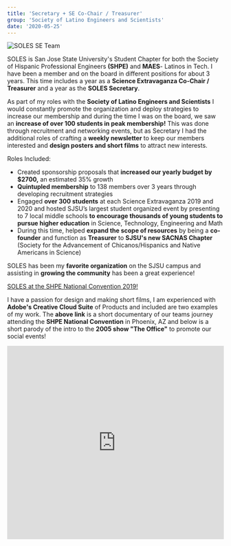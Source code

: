 ```yaml
---
title: 'Secretary + SE Co-Chair / Treasurer'
group: 'Society of Latino Engineers and Scientists'
date: '2020-05-25'
---
```

![SOLES SE Team](/images/soles-se.jpeg)

SOLES is San Jose State University's Student Chapter for both the Society of Hispanic Professional Engineers **(SHPE)** and **MAES**- Latinos in Tech. I have been a member and on the board in different positions for about 3 years. This time includes a year as a **Science Extravaganza Co-Chair / Treasurer** and a year as the **SOLES Secretary**.

As part of my roles with the **Society of Latino Engineers and Scientists** I would constantly promote the organization and deploy strategies to increase our membership and during the time I was on the board, we saw an **increase of over 100 students in peak membership!** This was done through recruitment and networking events, but as Secretary I had the additional roles of crafting a **weekly newsletter** to keep our members interested and **design posters and short films** to attract new interests. 

Roles Included:
- Created sponsorship proposals that **increased our yearly budget by $2700,** an estimated 35% growth
- **Quintupled membership** to 138 members over 3 years through developing recruitment strategies
- Engaged **over 300 students** at each Science Extravaganza 2019 and 2020 and hosted SJSU’s largest student organized event by presenting to 7 local middle schools **to encourage thousands of young students to pursue higher education** in Science, Technology, Engineering and Math
- During this time, helped **expand the scope of resources** by being a **co-founder** and function as **Treasurer** to **SJSU's new SACNAS Chapter** (Society for the Advancement of Chicanos/Hispanics and Native Americans in Science)

SOLES has been my **favorite organization** on the SJSU campus and assisting in **growing the community** has been a great experience!

[SOLES at the SHPE National Convention 2019!](https://drive.google.com/file/d/19yIjKYszGcvFX69hFnrzUKwwy4iThyhe/preview)

I have a passion for design and making short films, I am experienced with **Adobe's Creative Cloud Suite** of Products and included are two examples of my work. The **above link** is a short documentary of our teams journey attending the **SHPE National Convention** in Phoenix, AZ and below is a short parody of the intro to the **2005 show "The Office"** to promote our social events!

<iframe width="100%" height="450" src="https://www.youtube.com/embed/UsERILxaefM" frameborder="0" allow="accelerometer; autoplay; clipboard-write; encrypted-media; gyroscope; picture-in-picture" allowfullscreen></iframe>

